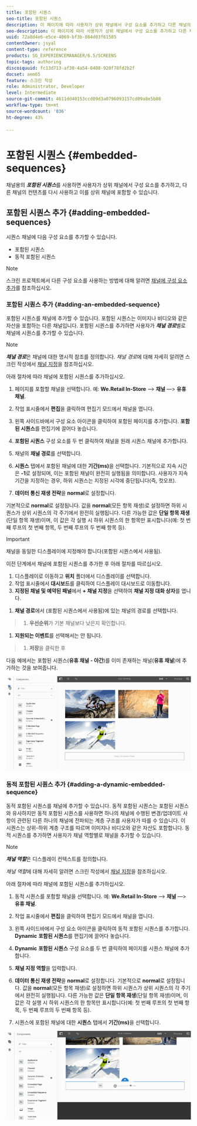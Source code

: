```yaml
---
title: 포함된 시퀀스
seo-title: 포함된 시퀀스
description: 이 페이지에 따라 사용자가 상위 채널에서 구성 요소를 추가하고 다른 채널의 컨텐츠를 다시 사용하고 이를 상위 채널에 포함할 수 있도록 해주는 채널용의 포함된 시퀀스에 대해 알아보십시오.
seo-description: 이 페이지에 따라 사용자가 상위 채널에서 구성 요소를 추가하고 다른 채널의 컨텐츠를 다시 사용하고 이를 상위 채널에 포함할 수 있도록 해주는 채널용의 포함된 시퀀스에 대해 알아보십시오.
uuid: 72a8d4e6-e5ce-4069-bf3b-864d03f61585
contentOwner: jsyal
content-type: reference
products: SG_EXPERIENCEMANAGER/6.5/SCREENS
topic-tags: authoring
discoiquuid: fc13d713-af30-4a54-8408-920f78fd2b2f
docset: aem65
feature: 스크린 작성
role: Administrator, Developer
level: Intermediate
source-git-commit: 4611dd40153ccd09d3a0796093157cd09a8e5b80
workflow-type: tm+mt
source-wordcount: '836'
ht-degree: 43%

---
```



# 포함된 시퀀스 {#embedded-sequences}

채널용의 ***포함된 시퀀스***&#x200B;를 사용하면 사용자가 상위 채널에서 구성 요소를 추가하고, 다른 채널의 컨텐츠를 다시 사용하고 이를 상위 채널에 포함할 수 있습니다.

## 포함된 시퀀스 추가 {#adding-embedded-sequences}

시퀀스 채널에 다음 구성 요소를 추가할 수 있습니다.

* 포함된 시퀀스
* 동적 포함된 시퀀스

>[!NOTE]
>
>스크린 프로젝트에서 다른 구성 요소를 사용하는 방법에 대해 알려면 [채널에 구성 요소 추가](adding-components-to-a-channel.md)를 참조하십시오.

### 포함된 시퀀스 추가 {#adding-an-embedded-sequence}

포함된 시퀀스를 채널에 추가할 수 있습니다. 포함된 시퀀스는 이미지나 비디오와 같은 자산을 포함하는 다른 채널입니다. 포함된 시퀀스를 추가하면 사용자가 ***채널 경로***&#x200B;별로 채널에 시퀀스를 추가할 수 있습니다.

>[!NOTE]
>***채널 경로***은 채널에 대한 명시적 참조를 정의합니다.
>*채널 경로*&#x200B;에 대해 자세히 알려면 스크린 작성에서 [채널 지정](channel-assignment.md)을 참조하십시오.

아래 절차에 따라 채널에 포함된 시퀀스를 추가하십시오.

1. 페이지를 포함할 채널을 선택합니다. 예: **We.Retail In-Store** —> **채널** —> **유휴 채널**.

1. 작업 표시줄에서 **편집**&#x200B;을 클릭하여 편집기 모드에서 채널을 엽니다.
1. 왼쪽 사이드바에서 구성 요소 아이콘을 클릭하여 포함된 페이지를 추가합니다. **포함된 시퀀스**&#x200B;를 편집기에 끌어다 놓습니다.
1. **포함된 시퀀스** 구성 요소를 두 번 클릭하여 채널을 원래 시퀀스 채널에 추가합니다.
1. 채널의 **채널 경로**&#x200B;를 선택합니다.
1. **시퀀스** 탭에서 포함된 채널에 대한 **기간(ms)**&#x200B;을 선택합니다. 기본적으로 지속 시간은 **-1**&#x200B;로 설정되며, 이는 포함된 채널이 완전히 실행됨을 의미합니다. 사용자가 지속 기간을 지정하는 경우, 하위 시퀀스는 지정된 시각에 중단됩니다(즉, 컷오프).

1. **데이터 통신 재생 전략**&#x200B;을 **normal**&#x200B;로 설정합니다.

기본적으로 **normal**&#x200B;로 설정됩니다. 값을 **normal**(모든 항목 재생)로 설정하면 하위 시퀀스가 상위 시퀀스의 각 주기에서 완전히 실행됩니다. 다른 가능한 값은 **단일 항목 재생**(단일 항목 재생)이며, 이 값은 각 실행 시 하위 시퀀스의 한 항목만 표시합니다(예: 첫 번째 루프의 첫 번째 항목, 두 번째 루프의 두 번째 항목 등).

>[!IMPORTANT]
>
>채널을 동일한 디스플레이에 지정해야 합니다(포함된 시퀀스에서 사용됨).
>
>이전 단계에서 채널에 포함된 시퀀스를 추가한 후 아래 절차를 따르십시오.
>
>1. 디스플레이로 이동하고 **위치** 폴더에서 디스플레이를 선택합니다.
>1. 작업 표시줄에서 **대시보드**&#x200B;를 클릭하여 디스플레이 대시보드로 이동합니다.
>1. **지정된 채널 및 예약된 패널**&#x200B;에서 **+ 채널 지정**&#x200B;을 선택하여 **채널 지정 대화 상자**&#x200B;를 엽니다.

   >
   >
1. **채널 경로**&#x200B;에서 (포함된 시퀀스에서 사용됨)에 있는 채널의 경로를 선택합니다.
>1. **우선순위**&#x200B;가 기본 채널보다 낮은지 확인합니다.

   >
   >
1. **지원되는 이벤트**&#x200B;를 선택해서는 안 됩니다.
>1. **저장**&#x200B;을 클릭한 후

>



다음 예에서는 포함된 시퀀스(**유휴 채널 - 야간**)를 이미 존재하는 채널(**유휴 채널**)에 추가하는 것을 보여줍니다.

![new2](assets/new2.gif)

### 동적 포함된 시퀀스 추가 {#adding-a-dynamic-embedded-sequence}

동적 포함된 시퀀스를 채널에 추가할 수 있습니다. 동적 포함된 시퀀스는 포함된 시퀀스와 유사하지만 동적 포함된 시퀀스를 사용하면 하나의 채널에 수행된 변경/업데이트 사항이 관련된 다른 하나의 채널에 전파되는 계층 구조를 사용자가 따를 수 있습니다. 이 시퀀스는 상위-하위 계층 구조를 따르며 이미지나 비디오와 같은 자산도 포함합니다. 동적 시퀀스를 추가하면 사용자가 채널 역할별로 채널을 추가할 수 있습니다.

>[!NOTE]
>
>***채널 역할***&#x200B;은 디스플레이 컨텍스트를 정의합니다.
>
>*채널 역할*&#x200B;에 대해 자세히 알려면 스크린 작성에서 [채널 지정](channel-assignment.md)을 참조하십시오.

아래 절차에 따라 채널에 포함된 시퀀스를 추가하십시오.

1. 동적 시퀀스를 포함할 채널을 선택합니다. 예: **We.Retail In-Store** —> **채널** —> **유휴 채널**.

1. 작업 표시줄에서 **편집**&#x200B;을 클릭하여 편집기 모드에서 채널을 엽니다.
1. 왼쪽 사이드바에서 구성 요소 아이콘을 클릭하여 동적 포함된 시퀀스를 추가합니다. **Dynamic** **포함된 시퀀스**&#x200B;를 편집기에 끌어다 놓습니다.

1. **Dynamic** **포함된 시퀀스** 구성 요소를 두 번 클릭하여 페이지를 시퀀스 채널에 추가합니다.

1. **채널 지정 역할**&#x200B;을 입력합니다.
1. **데이터 통신 재생 전략**&#x200B;을 **normal**&#x200B;로 설정합니다. 기본적으로 **normal**&#x200B;로 설정됩니다. 값을 **normal**(모든 항목 재생)로 설정하면 하위 시퀀스가 상위 시퀀스의 각 주기에서 완전히 실행됩니다. 다른 가능한 값은 **단일 항목 재생**(단일 항목 재생)이며, 이 값은 각 실행 시 하위 시퀀스의 한 항목만 표시합니다(예: 첫 번째 루프의 첫 번째 항목, 두 번째 루프의 두 번째 항목 등).

1. 시퀀스에 포함된 채널에 대한 **시퀀스** 탭에서 **기간(ms)**&#x200B;을 선택합니다.

![최신](assets/latest.gif)

